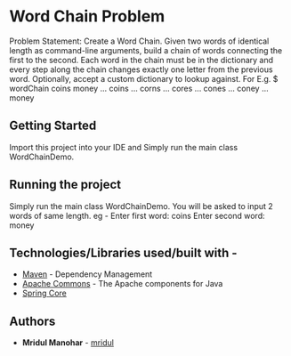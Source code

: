 # Word Chain Problem

Problem Statement: Create a Word Chain. Given two words of identical length as command-line arguments,
build a chain of words connecting the first to the second.
Each word in the chain must be in the dictionary and every step along the
chain changes exactly one letter from the previous word.
Optionally, accept a custom dictionary to lookup against.
For E.g.
$ wordChain coins money
... coins
... corns
... cores
... cones
... coney
... money


## Getting Started

Import this project into your IDE and Simply run the main class WordChainDemo.


## Running the project

Simply run the main class WordChainDemo.
You will be asked to input 2 words of same length.
eg -
    Enter first word:
    coins
    Enter second word:
    money

## Technologies/Libraries used/built with -
* [Maven](https://maven.apache.org/) - Dependency Management
* [Apache Commons](http://commons.apache.org/) - The Apache components for Java
* [Spring Core](https://spring.io/projects/)

## Authors

* **Mridul Manohar** - [mridul](https://github.com/mridulmanohar)


